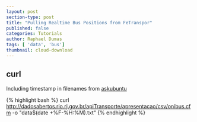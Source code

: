 ```yaml
---
layout: post
section-type: post
title: "Pulling Realtime Bus Positions from FeTranspor"
published: false
categories: Tutorials
author: Raphael Dumas
tags: [ 'data', 'bus']
thumbnail: cloud-download
---
```



## curl 
Including timestamp in filenames from [askubuntu](http://askubuntu.com/questions/94979/save-hourly-file-from-curl-response)

{% highlight bash %}
curl http://dadosabertos.rio.rj.gov.br/apiTransporte/apresentacao/csv/onibus.cfm -o "data$(date +%F-%H:%M).txt"
{% endhighlight %}
